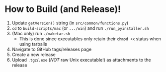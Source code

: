 # How to Build (and Release)!

1. Update `getVersion()` string (in `src/common/functions.py`)
2. `cd` to `build-scripts/mac` (or `.../win`) and run `./run_pyinstaller.sh`
3. (Mac only) run `./maketar.sh`
   - This is done since executables only retain their `chmod +x` status when using tarballs
4. Navigate to GitHub tags/releases page
5. Create a new release
6. Upload `.tgz`/`.exe` (*NOT* raw Unix executable!) as attachments to the release

